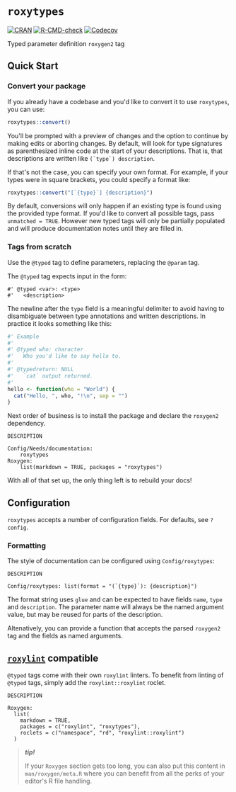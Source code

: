 # `roxytypes`

<!-- badges: start -->
[![CRAN](https://img.shields.io/cran/v/roxytypes.svg)](https://cran.r-project.org/package=roxytypes)
[![R-CMD-check](https://github.com/openpharma/roxytypes/actions/workflows/R-CMD-check.yaml/badge.svg)](https://github.com/openpharma/roxytypes/actions/workflows/R-CMD-check.yaml)
[![Codecov](https://img.shields.io/codecov/c/github/openpharma/roxytypes/main.svg)](https://app.codecov.io/gh/openpharma/roxytypes)
<!-- badges: end -->

Typed parameter definition `roxygen2` tag

## Quick Start

### Convert your package

If you already have a codebase and you'd like to convert it to use `roxytypes`,
you can use:

```r
roxytypes::convert()
```

You'll be prompted with a preview of changes and the option to continue by
making edits or aborting changes. By default, will look for type signatures as
parenthesized inline code at the start of your descriptions. That is, that
descriptions are written like `` (`type`) description ``.

If that's not the case, you can specify your own format. For example, if your
types were in square brackets, you could specify a format like:

```r
roxytypes::convert("[`{type}`] {description}")
```

By default, conversions will only happen if an existing type is found using the
provided type format. If you'd like to convert all possible tags, pass
`unmatched = TRUE`. However new typed tags will only be partially populated and
will produce documentation notes until they are filled in.

### Tags from scratch 

Use the `@typed` tag to define parameters, replacing the `@param` tag.

The `@typed` tag expects input in the form:

```
#' @typed <var>: <type>
#'   <description>
```

The newline after the `type` field is a meaningful delimiter to avoid having to
disambiguate between type annotations and written descriptions. In practice it
looks something like this:

```r
#' Example
#'
#' @typed who: character
#'   Who you'd like to say hello to.
#'
#' @typedreturn: NULL
#'   `cat` output returned.
#'
hello <- function(who = "World") {
  cat("Hello, ", who, "!\n", sep = "")
}
```

Next order of business is to install the package and declare the 
`roxygen2` dependency. 

`DESCRIPTION`
```
Config/Needs/documentation:
    roxytypes
Roxygen:
    list(markdown = TRUE, packages = "roxytypes")
```

With all of that set up, the only thing left is to rebuild your docs!

## Configuration

`roxytypes` accepts a number of configuration fields. For defaults, see
`?config`.

### Formatting

The style of documentation can be configured using `Config/roxytypes`:

`DESCRIPTION`
```
Config/roxytypes: list(format = "(`{type}`): {description}")
```

The format string uses `glue` and can be expected to have fields `name`, `type`
and `description`. The parameter name will always be the named argument value,
but may be reused for parts of the description.

Altenatively, you can provide a function that accepts the parsed `roxygen2` tag
and the fields as named arguments.

## [`roxylint`](https://github.com/openpharma/roxylint) compatible

`@typed` tags come with their own `roxylint` linters. To benefit from linting of
`@typed` tags, simply add the `roxylint::roxylint` roclet.

`DESCRIPTION`
```
Roxygen:
  list(
    markdown = TRUE,
    packages = c("roxylint", "roxytypes"),
    roclets = c("namespace", "rd", "roxylint::roxylint")
  )
```

> ***tip!***
>
> If your `Roxygen` section gets too long, you can also put this content in
> `man/roxygen/meta.R` where you can benefit from all the perks of your editor's
> R file handling.

